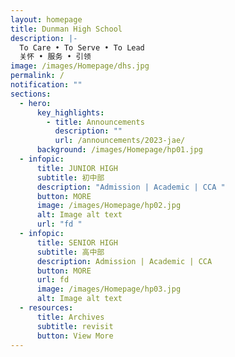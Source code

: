 ```yaml
---
layout: homepage
title: Dunman High School
description: |-
  To Care • To Serve • To Lead 
  关怀 • 服务 • 引领
image: /images/Homepage/dhs.jpg
permalink: /
notification: ""
sections:
  - hero:
      key_highlights:
        - title: Announcements
          description: ""
          url: /announcements/2023-jae/
      background: /images/Homepage/hp01.jpg
  - infopic:
      title: JUNIOR HIGH
      subtitle: 初中部
      description: "Admission | Academic | CCA "
      button: MORE
      image: /images/Homepage/hp02.jpg
      alt: Image alt text
      url: "fd "
  - infopic:
      title: SENIOR HIGH
      subtitle: 高中部
      description: Admission | Academic | CCA
      button: MORE
      url: fd
      image: /images/Homepage/hp03.jpg
      alt: Image alt text
  - resources:
      title: Archives
      subtitle: revisit
      button: View More
---
```

